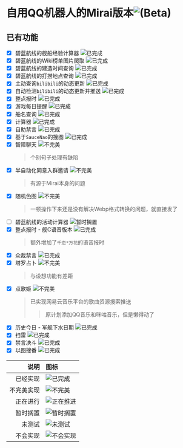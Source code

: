 # 自用QQ机器人的Mirai版本![(Beta)](https://img.shields.io/badge/_Beta-gray)


## 已有功能
* [X] 碧蓝航线的舰船经验计算器 ![`已完成`](https://img.shields.io/badge/_Achieved-green)
* [X] 碧蓝航线的Wiki榜单图片爬取 ![`已完成`](https://img.shields.io/badge/_Achieved-green)
* [X] 碧蓝航线的建造时间查询 ![`已完成`](https://img.shields.io/badge/_Achieved-green)
* [X] 碧蓝航线的打捞地点查询 ![`已完成`](https://img.shields.io/badge/_Achieved-green)
* [X] 主动查询`bilibili`的动态更新 ![`已完成`](https://img.shields.io/badge/_Achieved-green)
* [X] 自动检测`bilibili`的动态更新并推送 ![`已完成`](https://img.shields.io/badge/_Achieved-green)
* [X] 整点报时 ![`已完成`](https://img.shields.io/badge/_Achieved-green)
* [X] 游戏每日提醒 ![`已完成`](https://img.shields.io/badge/_Achieved-green)
* [X] 船名查询 ![`已完成`](https://img.shields.io/badge/_Achieved-green)
* [X] 计算器 ![`已完成`](https://img.shields.io/badge/_Achieved-green)
* [X] 自助禁言 ![`已完成`](https://img.shields.io/badge/_Achieved-green)
* [X] 基于`SauceNao`的搜图 ![`已完成`](https://img.shields.io/badge/_Achieved-green)
* [X] 智障聊天 ![`不完美`](https://img.shields.io/badge/-NotPerfect-purple)
  > 个别句子处理有缺陷
* [X] 半自动化同意入群邀请 ![`不完美`](https://img.shields.io/badge/-NotPerfect-purple)
  > 有源于Mirai本身的问题
* [X] 随机色图 ![`不完美`](https://img.shields.io/badge/-NotPerfect-purple)
  > 一顿操作下来还是没有解决Webp格式转换的问题，就直接发了
* [ ] 碧蓝航线的活动计算器 ![`暂时搁置`](https://img.shields.io/badge/-Shelved-yellow)
* [X] 整点报时 - 舰C语音版本 ![`已完成`](https://img.shields.io/badge/_Achieved-green)
  > 额外增加了`千恋*万花`的语音报时
* [X] 众裁禁言 ![`已完成`](https://img.shields.io/badge/_Achieved-green)
* [X] 塔罗占卜 ![`不完美`](https://img.shields.io/badge/-NotPerfect-purple)
  > 与设想功能有差距
* [X] 点歌姬 ![`不完美`](https://img.shields.io/badge/-NotPerfect-purple)
  > 已实现网易云音乐平台的歌曲资源搜索推送
  >> 原计划添加QQ音乐和咪咕音乐，但是懒得动了
* [X] 历史今日 - 军舰下水日期 ![`已完成`](https://img.shields.io/badge/_Achieved-green)
* [X] 扫雷 ![`已完成`](https://img.shields.io/badge/_Achieved-green)
* [X] 禁言决斗 ![`已完成`](https://img.shields.io/badge/_Achieved-green)
* [X] 以图搜番 ![`已完成`](https://img.shields.io/badge/_Achieved-green)

| **说明** | **图标**                                                     |
| -------: | :----------------------------------------------------------- |
| 已经实现 | ![`已完成`](https://img.shields.io/badge/_Achieved-green)    |
|不完美实现| ![`不完美`](https://img.shields.io/badge/-NotPerfect-purple) |
| 正在进行 | ![`正在推进`](https://img.shields.io/badge/-Underway-blue)   |
| 暂时搁置 | ![`暂时搁置`](https://img.shields.io/badge/-Shelved-yellow)  |
|   未测试 | ![`未测试`](https://img.shields.io/badge/-NotTested-red)     |
| 不会实现 | ![`不会实现`](https://img.shields.io/badge/-Invalid-inactive) |
